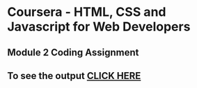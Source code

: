 # Coursera - HTML, CSS and Javascript for Web Developers

## Module 2 Coding Assignment
## To see the output [CLICK HERE](https://rejonehridoy.github.io/coursera-html-css-javascript/module2-solution/)
